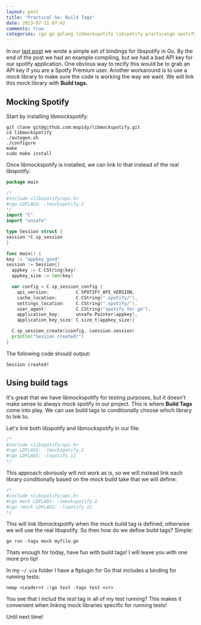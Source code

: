 ```yaml
---
layout: post
title: "Practical Go: Build Tags"
date: 2013-07-11 07:42
comments: true
categories: cgo go golang libmockspotify libspotify practicalgo spotify buildtags
---
```

In our [last post](blog/2013/07/08/c-bindings-in-go-a-practical-example/) we wrote a simple set of bindings for libspotify in Go. By the end of the post we had an example compiling, but we had a bad API key for our spotify application. One obvious way to recify this would be to grab an API key if you are a Spotfy Premium user. Another workaround is to use a *mock* library to make sure the code is working the way we want. We will link this mock library with **Build tags.**

## Mocking Spotify
Start by installing libmockspotify:
``` text
git clone git@github.com:mopidy/libmockspotify.git
cd libmockspotify
./autogen.sh
./configure
make
sudo make install
```

Once libmockspotify is installed, we can link to that instead of the real libspotify:


``` go
package main

/*
#include <libspotify/api.h>
#cgo LDFLAGS: -lmockspotify.2
*/
import "C"
import "unsafe"

type Session struct {
session *C.sp_session
}

func main() {
key := "appkey_good"
session := Session{}
  appkey := C.CString(key)
  appkey_size := len(key)

  var config = C.sp_session_config {
    api_version:          C.SPOTIFY_API_VERSION,
    cache_location:       C.CString(".spotify/"),
    settings_location:    C.CString(".spotify/"),
    user_agent:           C.CString("spotify for go"),
    application_key:      unsafe.Pointer(appkey),
    application_key_size: C.size_t(appkey_size)}

  C.sp_session_create(&config, &session.session)
  println("Session created!")
}
```

The following code should output:
``` text
Session created!
```

## Using build tags
It's great that we have libmockspotify for testing purposes, but it doesn't make sense to always mock spotify in our project. This is where **Build Tags** come into play. We can use build tags to conditionally choose which library to link to. 

Let's link both libspotify and libmockspotify in our file:
``` go
/*
#include <libspotify/api.h>
#cgo LDFLAGS: -lmockspotify.2
#cgo LDFLAGS: -lspotify.12
*/
```

This approach obviously will not work as is, so we will instead link each library conditionally based on the *mock* build take that we will define:
``` go
/*
#include <libspotify/api.h>
#cgo mock LDFLAGS: -lmockspotify.2
#cgo !mock LDFLAGS: -lspotify.12
*/
```

This will link libmockspotify when the *mock* build tag is defined, otherwise we will use the real libspotify. So then how do we define build tags? Simple:

``` text
go run -tags mock myfile.go
```

Thats enough for today, have fun with build tags! I will leave you with one more pro tip!

In my `~/.vim` folder I have a ftplugin for Go that includes a binding for running tests:
``` text
nmap <Leader>t :!go test -tags test <cr>
```

You see that I includ the *test* tag in all of my test running? This makes it convenient when linking mock libraries specific for running tests!

Until next time!
